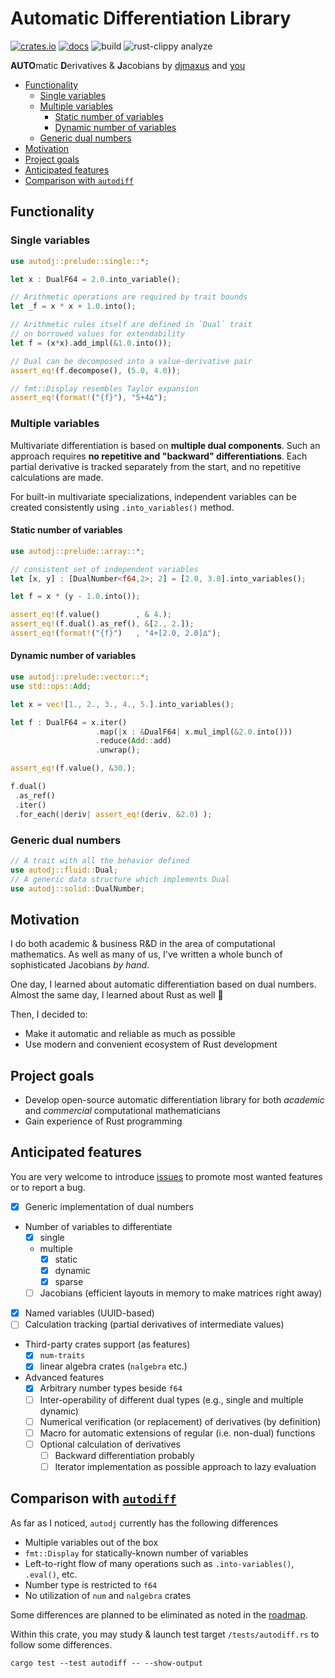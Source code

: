 # Automatic Differentiation Library

[![crates.io](https://img.shields.io/crates/v/autodj.svg)](https://crates.io/crates/autodj)
[![docs](https://docs.rs/autodj/badge.svg)](https://docs.rs/autodj/)
![build](https://github.com/djmaxus/autodj/actions/workflows/rust.yml/badge.svg?branch=master)
![rust-clippy analyze](https://github.com/djmaxus/autodj/actions/workflows/rust-clippy.yml/badge.svg?branch=master)

**AUTO**matic **D**erivatives & **J**acobians
by [djmaxus](https://djmaxus.github.io/) and [you](https://github.com/djmaxus/autodj/issues)

- [Functionality](#functionality)
  - [Single variables](#single-variables)
  - [Multiple variables](#multiple-variables)
    - [Static number of variables](#static-number-of-variables)
    - [Dynamic number of variables](#dynamic-number-of-variables)
  - [Generic dual numbers](#generic-dual-numbers)
- [Motivation](#motivation)
- [Project goals](#project-goals)
- [Anticipated features](#anticipated-features)
- [Comparison with `autodiff`](#comparison-with-autodiff)

## Functionality

### Single variables

```rust
use autodj::prelude::single::*;

let x : DualF64 = 2.0.into_variable();

// Arithmetic operations are required by trait bounds
let _f = x * x + 1.0.into();

// Arithmetic rules itself are defined in `Dual` trait
// on borrowed values for extendability
let f = (x*x).add_impl(&1.0.into());

// Dual can be decomposed into a value-derivative pair
assert_eq!(f.decompose(), (5.0, 4.0));

// fmt::Display resembles Taylor expansion
assert_eq!(format!("{f}"), "5+4∆");
```

### Multiple variables

Multivariate differentiation is based on **multiple dual components**.
Such an approach requires **no repetitive and "backward" differentiations**.
Each partial derivative is tracked separately from the start,
and no repetitive calculations are made.

For built-in multivariate specializations,
independent variables can be created consistently using `.into_variables()` method.

#### Static number of variables

```rust
use autodj::prelude::array::*;

// consistent set of independent variables
let [x, y] : [DualNumber<f64,2>; 2] = [2.0, 3.0].into_variables();

let f = x * (y - 1.0.into());

assert_eq!(f.value()        , & 4.);
assert_eq!(f.dual().as_ref(), &[2., 2.]);
assert_eq!(format!("{f}")   , "4+[2.0, 2.0]∆");
```

#### Dynamic number of variables

```rust
use autodj::prelude::vector::*;
use std::ops::Add;

let x = vec![1., 2., 3., 4., 5.].into_variables();

let f : DualF64 = x.iter()
                   .map(|x : &DualF64| x.mul_impl(&2.0.into()))
                   .reduce(Add::add)
                   .unwrap();

assert_eq!(f.value(), &30.);

f.dual()
 .as_ref()
 .iter()
 .for_each(|deriv| assert_eq!(deriv, &2.0) );
```

### Generic dual numbers

```rust
// A trait with all the behavior defined
use autodj::fluid::Dual;
// A generic data structure which implements Dual
use autodj::solid::DualNumber;
```

## Motivation

I do both academic & business R&D in the area of computational mathematics.
As well as many of us, I've written a whole bunch of sophisticated Jacobians _by hand_.

One day, I learned about automatic differentiation based on dual numbers.
Almost the same day, I learned about Rust as well :crab:

Then, I decided to:

- Make it automatic and reliable as much as possible
- Use modern and convenient ecosystem of Rust development

## Project goals

- Develop open-source automatic differentiation library for both _academic_ and _commercial_ computational mathematicians
- Gain experience of Rust programming

## Anticipated features

You are very welcome to introduce [issues](https://github.com/djmaxus/autodj/issues/new/choose)
to promote most wanted features or to report a bug.

- [x] Generic implementation of dual numbers
- Number of variables to differentiate
  - [x] single
  - multiple
    - [x] static
    - [x] dynamic
    - [x] sparse
  - [ ] Jacobians (efficient layouts in memory to make matrices right away)
- [x] Named variables (UUID-based)
- [ ] Calculation tracking (partial derivatives of intermediate values)
- Third-party crates support (as features)
  - [x] `num-traits`
  - [x] linear algebra crates (`nalgebra` etc.)
- Advanced features
  - [x] Arbitrary number types beside `f64`
  - [ ] Inter-operability of different dual types (e.g., single and multiple dynamic)
  - [ ] Numerical verification (or replacement) of derivatives (by definition)
  - [ ] Macro for automatic extensions of regular (i.e. non-dual) functions
  - [ ] Optional calculation of derivatives
    - [ ] Backward differentiation probably
    - [ ] Iterator implementation as possible approach to lazy evaluation

## Comparison with [`autodiff`](https://crates.io/crates/autodiff)

As far as I noticed, `autodj` currently has the following differences

- Multiple variables out of the box
- `fmt::Display` for statically-known number of variables
- Left-to-right flow of many operations such as `.into-variables()`, `.eval()`, etc.
- Number type is restricted to `f64`
- No utilization of `num` and `nalgebra` crates

Some differences are planned to be eliminated as noted in the [roadmap](#anticipated-features).

Within this crate, you may study & launch test target `/tests/autodiff.rs`
to follow some differences.

```shell
cargo test --test autodiff -- --show-output
```
